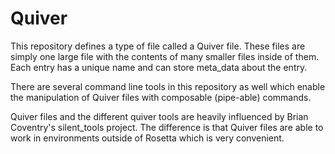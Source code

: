 # Quiver

This repository defines a type of file called a Quiver file. These files are simply one large file with the contents of many smaller files inside of them. Each entry has a unique name and can store meta_data about the entry.

There are several command line tools in this repository as well which enable the manipulation of Quiver files with composable (pipe-able) commands.

Quiver files and the different quiver tools are heavily influenced by Brian Coventry's silent_tools project. The difference is that Quiver files are able to work in environments outside of Rosetta which is very convenient.

